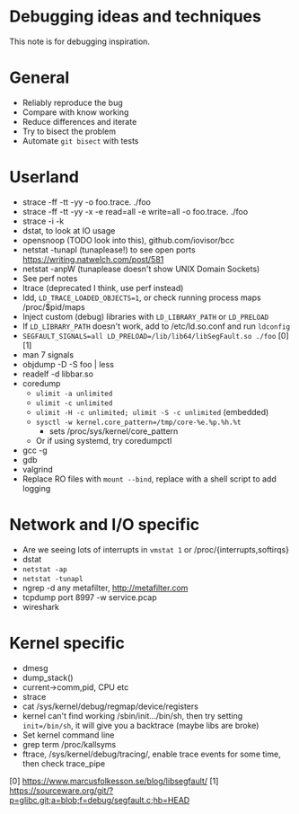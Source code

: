 # Debugging ideas and techniques
This note is for debugging inspiration.

# General
- Reliably reproduce the bug
- Compare with know working
- Reduce differences and iterate
- Try to bisect the problem
- Automate `git bisect` with tests

# Userland
- strace -ff -tt -yy -o foo.trace. ./foo
- strace -ff -tt -yy -x -e read=all -e write=all -o foo.trace. ./foo
- strace -i -k
- dstat, to look at IO usage
- opensnoop (TODO look into this), github.com/iovisor/bcc
- netstat -tunapl (tunaplease!) to see open ports https://writing.natwelch.com/post/581
- netstat -anpW (tunaplease doesn't show UNIX Domain Sockets)
- See perf notes
- ltrace (deprecated I think, use perf instead)
- ldd, `LD_TRACE_LOADED_OBJECTS=1`, or check running process maps /proc/$pid/maps
- Inject custom (debug) libraries with `LD_LIBRARY_PATH` or `LD_PRELOAD`
- If `LD_LIBRARY_PATH` doesn't work, add to /etc/ld.so.conf and run `ldconfig`
- `SEGFAULT_SIGNALS=all LD_PRELOAD=/lib/lib64/libSegFault.so ./foo` [0] [1]
- man 7 signals
- objdump -D -S foo | less
- readelf -d libbar.so
- coredump
    - `ulimit -a unlimited`
    - `ulimit -c unlimited`
    - `ulimit -H -c unlimited; ulimit -S -c unlimited` (embedded)
    - `sysctl -w kernel.core_pattern=/tmp/core-%e.%p.%h.%t`
        - sets /proc/sys/kernel/core_pattern
    - Or if using systemd, try coredumpctl
- gcc -g
- gdb
- valgrind
- Replace RO files with `mount --bind`, replace with a shell script to add logging


# Network and I/O specific
- Are we seeing lots of interrupts in `vmstat 1` or /proc/{interrupts,softirqs}
- dstat
- `netstat -ap`
- `netstat -tunapl`
- ngrep -d any metafilter, http://metafilter.com
- tcpdump port 8997 -w service.pcap
- wireshark

# Kernel specific
- dmesg
- dump_stack()
- current->comm,pid, CPU etc
- strace
- cat /sys/kernel/debug/regmap/device/registers
- kernel can't find working /sbin/init.../bin/sh, then try setting
  `init=/bin/sh`, it will give you a backtrace (maybe libs are broke)
- Set kernel command line
- grep term /proc/kallsyms
- ftrace, /sys/kernel/debug/tracing/, enable trace events for some time, then check trace_pipe

[0] https://www.marcusfolkesson.se/blog/libsegfault/
[1] https://sourceware.org/git/?p=glibc.git;a=blob;f=debug/segfault.c;hb=HEAD

